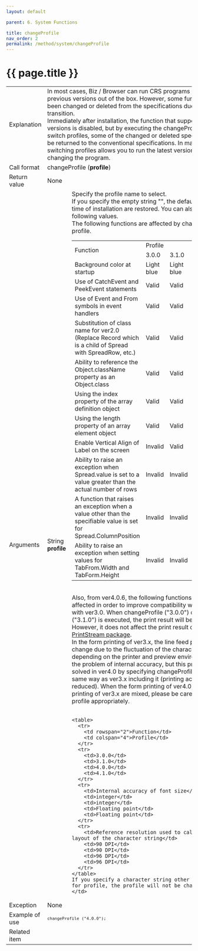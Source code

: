 ```yaml
---
layout: default

parent: 6. System Functions

title: changeProfile
nav_order: 2
permalink: /method/system/changeProfile
---
```




# {{ page.title }}

<table>
  <tr>
    <td>Explanation</td>
    <td colspan="2">In most cases, Biz / Browser can run CRS programs created for previous versions out of the box. However, some functions have been changed or deleted from the specifications due to version transition. <br>Immediately after installation, the function that supports past versions is disabled, but by executing the changeProfile function to switch profiles, some of the changed or deleted specifications can be returned to the conventional specifications. In many cases, switching profiles allows you to run the latest version without changing the program.</td>
  </tr>
  <tr>
    <td>Call format</td>
    <td colspan="2">changeProfile (<b>profile</b>)</td>
  </tr>
  <tr>
    <td>Return value</td>
    <td colspan="2">None</td>
  </tr>  
  <tr>
    <td>Arguments</td>
    <td>	String <b>profile</b></td>
    <td>Specify the profile name to select. <br> If you specify the empty string "", the default settings at the time of installation are restored. You can also specify the following values. <br> The following functions are affected by changing the profile. <br> 
    <table>
      <tr>
        <td rowspan="2">Function</td>
        <td colspan="4">Profile</td>
      </tr>
      <tr>
        <td>3.0.0</td>
        <td>3.1.0</td>
        <td>4.0.0</td>
        <td>4.1.0</td>
      </tr>
      <tr>
        <td>Background color at startup</td>
        <td>Light blue</td>
        <td>Light blue</td>
        <td>Dark blue</td>
        <td>Gray</td>
      </tr>
      <tr>
        <td>Use of CatchEvent and PeekEvent statements</td>
        <td>Valid</td>
        <td>Valid</td>
        <td>Invalid</td>
        <td>Invalid</td>
      </tr>
      <tr>
        <td>Use of Event and From symbols in event handlers</td>
        <td>Valid</td>
        <td>Valid</td>
        <td>Invalid</td>
        <td>Invalid</td>
      </tr>
      <tr>
        <td>Substitution of class name for ver2.0 (Replace Record which is a child of Spread with SpreadRow, etc.)</td>
        <td>Valid</td>
        <td>Valid</td>
        <td>Invalid</td>
        <td>Invalid</td>
      </tr>
      <tr>
        <td>Ability to reference the Object.className property as an Object.class</td>
        <td>Valid</td>
        <td>Valid</td>
        <td>Invalid</td>
        <td>Invalid</td>
      </tr>
      <tr>
        <td>Using the index property of the array definition object</td>
        <td>Valid</td>
        <td>Valid</td>
        <td>Invalid</td>
        <td>Invalid</td>
      </tr>
      <tr>
        <td>Using the length property of an array element object</td>
        <td>Valid</td>
        <td>Valid</td>
        <td>Invalid</td>
        <td>Invalid</td>
      </tr>
      <tr>
        <td>Enable Vertical Align of Label on the screen</td>
        <td>Invalid</td>
        <td>Valid</td>
        <td>Valid</td>
        <td>Valid</td>
      </tr>
      <tr>
        <td>Ability to raise an exception when Spread.value is set to a value greater than the actual number of rows</td>
        <td>Invalid</td>
        <td>Invalid</td>
        <td>Valid</td>
        <td>Valid</td>
      </tr>
      <tr>
        <td>A function that raises an exception when a value other than the specifiable value is set for Spread.ColumnPosition</td>
        <td>Invalid</td>
        <td>Invalid</td>
        <td>Valid</td>
        <td>Valid</td>
      </tr>
      <tr>
        <td>Ability to raise an exception when setting values ​​for TabFrom.Width and TabForm.Height</td>
        <td>Invalid</td>
        <td>Invalid</td>
        <td>Valid</td>
        <td>Valid</td>
      </tr>
    </table>
    <br>
    Also, from ver4.0.6, the following functions have been affected in order to improve compatibility when printing with ver3.0. When changeProfile ("3.0.0") or changeProfile ("3.1.0") is executed, the print result will be close to ver3.x. However, it does not affect the print result of the <a href="">PrintStream package</a>.<br>In the form printing of ver3.x, the line feed position may change due to the fluctuation of the character spacing depending on the printer and preview environment due to the problem of internal accuracy, but this problem is also solved in ver4.0 by specifying changeProfile. It works in the same way as ver3.x including it (printing accuracy is reduced). When the form printing of ver4.0 and the form printing of ver3.x are mixed, please be careful to switch the profile appropriately.<br><br>

    <table>
      <tr>
        <td rowspan="2">Function</td>
        <td colspan="4">Profile</td>
      </tr> 
      <tr>
        <td>3.0.0</td>
        <td>3.1.0</td>
        <td>4.0.0</td>
        <td>4.1.0</td>
      </tr>
      <tr>
        <td>Internal accuracy of font size</td>
        <td>integer</td>
        <td>integer</td>
        <td>Floating point</td>
        <td>Floating point</td>
      </tr>
      <tr>
        <td>Reference resolution used to calculate the layout of the character string</td>
        <td>90 DPI</td>
        <td>90 DPI</td>
        <td>96 DPI</td>
        <td>96 DPI</td>
      </tr>
    </table>
    If you specify a character string other than the above for profile, the profile will not be changed.
    </td>
  </tr>
  <tr>
    <td>Exception</td>
    <td colspan="2">None</td>
  </tr>
  <tr>
    <td>Example of use</td>
    <td colspan="2"><code><pre>changeProfile ("4.0.0");</pre></code></td>
  </tr>
  <tr>
    <td>Related item</td>
    <td colspan="2"></td>
  </tr>
</table>





